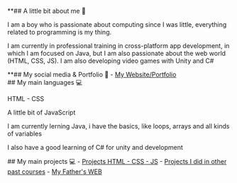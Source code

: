 **## A little bit about me 👾
<p>I am a boy who is passionate about computing since I was little, everything related to programming is my thing.</p>
<p>I am currently in professional training in cross-platform app development, in which I am focused on Java, but I am also passionate about the web world (HTML, CSS, JS). I am also developing video games with Unity and C#</p>
**## My social media & Portfolio 👾
- <a href="https://aleixribalta.com">My Website/Portfolio</a>
<br>
## My main languages 💻
<p>HTML - CSS</p>
<p>A little bit of JavaScript</p>
<p>I am currently lerning Java, i have the basics, like loops, arrays and all kinds of variables</p>
<p>I also have a good learning of C# for unity and development</p>
## My main projects 💻
- <a href="https://github.com/ribalta23/MyProjectsHTML-CSS-JS">Projects HTML - CSS - JS</a>
- <a href="https://github.com/ribalta23/SMX-Projects">Projects I did in other past courses</a>
- <a href="https://github.com/ribalta23/FusteriaJoanRibalta">My Father's WEB</a>
